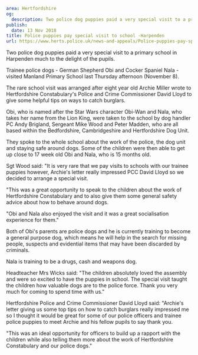 ```yaml
area: Hertfordshire
og:
  description: Two police dog puppies paid a very special visit to a primary school in Harpenden much to the delight of the pupils.
publish:
  date: 13 Nov 2018
title: Police puppies pay special visit to school -Harpenden
url: https://www.herts.police.uk/news-and-appeals/Police-puppies-pay-special-visit-to-school-Harpenden
```

Two police dog puppies paid a very special visit to a primary school in Harpenden much to the delight of the pupils.

Trainee police dogs - German Shepherd Obi and Cocker Spaniel Nala - visited Manland Primary School last Thursday afternoon (November 8).

The rare school visit was arranged after eight year old Archie Miller wrote to Hertfordshire Constabulary's Police and Crime Commissioner David Lloyd to give some helpful tips on ways to catch burglars.

Obi, who is named after the Star Wars character Obi-Wan and Nala, who takes her name from the Lion King, were taken to the school by dog handler PC Andy Brigland, Sergeant Mike Wood and Peter Madden, who are all based within the Bedfordshire, Cambridgeshire and Hertfordshire Dog Unit.

They spoke to the whole school about the work of the police, the dog unit and staying safe around dogs. Some of the children were then able to get up close to 17 week old Obi and Nala, who is 15 months old.

Sgt Wood said: "It is very rare that we pay visits to schools with our trainee puppies however, Archie's letter really impressed PCC David Lloyd so we decided to arrange a special visit.

"This was a great opportunity to speak to the children about the work of Hertfordshire Constabulary and to also give them some general safety advice about how to behave around dogs.

"Obi and Nala also enjoyed the visit and it was a great socialisation experience for them."

Both of Obi's parents are police dogs and he is currently training to become a general purpose dog, which means he will help in the search for missing people, suspects and evidential items that may have been discarded by criminals.

Nala is training to be a drugs, cash and weapons dog.

Headteacher Mrs Wicks said: "The children absolutely loved the assembly and were so excited to have the puppies in school. The special visit taught the children how valuable dogs are to the police force. Thank you very much for coming to spend time with us."

Hertfordshire Police and Crime Commissioner David Lloyd said: "Archie's letter giving us some top tips on how to catch burglars really impressed me so I thought it would be great for some of our police officers and trainee police puppies to meet Archie and his fellow pupils to say thank you.

"This was an ideal opportunity for officers to build up a rapport with the children while also telling them more about the work of Hertfordshire Constabulary and our police dogs."
